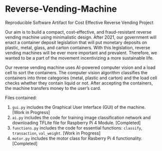 # Reverse-Vending-Machine
Reproducible Software Artifact for Cost Effective Reverse Vending Project

Our aim is to build a compact, cost-effective, and fraud-resistant reverse vending machine using minimalistic design. After 2021, our government will enact a container deposit legislation that will put monetary deposits on plastic, metal, glass, and carton containers. With this legislation, reverse vending machines will be ever more important and prevalent. Therefore, we wanted to be a part of the movement incentivizing a more sustainable life.

Our reverse vending machine uses AI-powered computer vision and a load cell to sort the containers. The computer vision algorithm classifies the containers into three categories (metal, plastic and carton) and the load cell checks whether they contain liquid or not. After accepting the containers, the machine transfers money to the user’s card.

Files contained:

1) ```gui.py``` includes the Graphical User Interface (GUI) of the machine.   [Work in Progress]
2) ```ai.py``` includes the code for training image classification network and downloading TFLite file for Raspberry Pi 4 Module.   [Completed]
3) ```functions.py``` includes the code for essential functions: ```classify```, ```transaction```, ```val_weight```.   [Work in Progress]
4) ```motor.py``` includes the motor class for Rasberry Pi 4 functionality.   [Completed]



